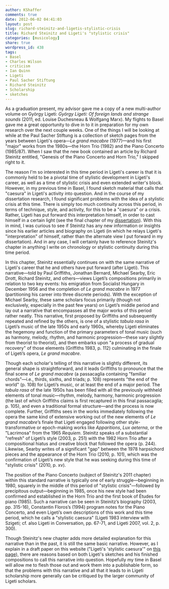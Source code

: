 ```yaml
---
author: KShaffer
comments: true
date: 2012-06-02 04:41:03
layout: post
slug: richard-steinitz-and-ligetis-stylistic-crisis
title: Richard Steinitz and Ligeti's "stylistic crisis"
categories: [musicology]
share: true
wordpress_id: 438
tags:
- Basel
- Charles Wilson
- criticism
- Ian Quinn
- Ligeti
- Paul Sacher Stiftung
- Richard Steinitz
- Scholarship
- sketches
---
```


As a graduation present, my advisor gave me a copy of a new multi-author volume on György Ligeti: _György Ligeti: Of foreign lands and strange sounds_ (2011, ed. Louise Duchesneau & Wolfgang Marx). My flights to Basel gave me a great opportunity to dive in to it in preparation for my own research over the next couple weeks. One of the things I will be looking at while at the Paul Sacher Stiftung is a collection of sketch pages from the years between Ligeti's opera—_Le grand macabre_ (1977)—and his first "major" works from the 1980s—the Horn Trio (1982) and the Piano Concerto (1985/87). When I saw that the new book contained an article by Richard Steinitz entitled, "Genesis of the Piano Concerto and Horn Trio," I skipped right to it.





The reason I'm so interested in this time period in Ligeti's career is that it is commonly held to be a pivotal time of stylistic development in Ligeti's career, as well as a time of stylistic crisis and even extended writer's block. However, in my previous time in Basel, I found sketch material that calls that "caesura" in Ligeti's activity into question. And in the course of my dissertation research, I found significant problems with the idea of a stylistic crisis at this time. There is simply too much continuity across this period, in terms of technique, style, and activity, for this to be a "caesura" or a crisis. Rather, Ligeti has put forward this interpretation himself, in order to cast himself in a certain light (see the final chapter of my [dissertation](/research/dissertation/)). With this in mind, I was curious to see if Steinitz has any new information or insights since his earlier articles and biography on Ligeti (in which he relays Ligeti's "interpretation" of himself, rather than the alternate view I put forward in my dissertation). And in any case, I will certainly have to reference Steinitz's chapter in anything I write on chronology or stylistic continuity during this time period.





In this chapter, Steinitz essentially continues on with the same narrative of Ligeti's career that he and others have put forward (after Ligeti). This narrative—told by Paul Griffiths, Jonathan Bernard, Michael Searby, Eric Drott, Richard Steinitz, and others—views Ligeti’s compositions primarily in relation to two key events: his emigration from Socialist Hungary in December 1956 and the completion of _Le grand macabre_ in 1977 (partitioning his career into three discrete periods). With the exception of Michael Searby, these same scholars focus primarily (though not exclusively, especially in the past few years) on Ligeti’s middle period and lay out a narrative that encompasses all the major works of this period rather neatly. This narrative, first proposed by Griffiths and subsequently repeated and refined by the others, is one of a stylistic _tabula rasa_ in Ligeti’s music of the late 1950s and early 1960s, whereby Ligeti eliminates the hegemony and function of the primary parameters of tonal music (such as harmony, melody, rhythm, and harmonic progression—these vary slightly from theorist to theorist), and then embarks upon "a process of gradual recovery" of those elements (Griffiths 1983, p. 112) culminating in the finale of Ligeti’s opera, _Le grand macabre_.





Though each scholar's telling of this narrative is slightly different, its general shape is straightforward, and it leads Griffiths to pronounce that the final scene of _Le grand macabre_ (a passacaglia containing "familiar chords"—i.e., thirds, sixths, and triads; p. 108) represents "the end of the world" (p. 108) for Ligeti’s music, or at least the end of a major period. The _tabula rasa_ of the late 1950s has been filled with all the previously withheld elements of tonal music—rhythm, melody, harmony, harmonic progression (the last of which Griffiths claims is first recaptured in this final passacaglia; p. 105), and even a traditional formal structure—and the process is now complete. Further, Griffiths sees in the works immediately following the opera the same kind of extensive working out of the new elements of _Le grand macabre_’s finale that Ligeti engaged following other style-transformative or epoch-making works like _Apparitions_, _Lux aeterna_, or the "Lacrimosa" from the 1965 _Requiem_. Steinitz speaks of a substantial "refresh" of Ligeti’s style (2003, p. 251) with the 1982 Horn Trio after a compositional hiatus and creative block that followed the opera (p. 244). Likewise, Searby writes of a significant "gap" between the 1978 harpsichord pieces and the appearance of the Horn Trio (2010, p. 101), which was the confirmation of Ligeti’s new style that he was seeking during this time of "stylistic crisis" (2010, p. xv).





The position of the Piano Concerto (subject of Steinitz's 2011 chapter) within this standard narrative is typically one of early struggle—beginning in 1980, squarely in the middle of this period of "stylistic crisis"—followed by precipitous output—beginning in 1985, once his new style had been confirmed and established in the Horn Trio and the first book of Études for piano (1985). Such a narrative can be seen in Steinitz’s biography (2003, pp. 315-16), Constantin Floros’s (1994) program notes for the Piano Concerto, and even Ligeti’s own descriptions of this work and this time period, which he calls a "stylistic caesura" (Ligeti 1983 interview with Szigeti; cf. also Ligeti in Conversation, pp. 67-71, and Ligeti 2007, vol. 2, p. 300).





Though Steinitz's new chapter adds more detailed explanation for this narrative than in the past, it is still the same basic narrative. However, as I explain in a draft paper on this website ("Ligeti's 'stylistic caesura'" on [this page](/research/other-analytical-writings/)), there are reasons based on both Ligeti's sketches and his finished compositions to call this narrative into question. Hopefully my time in Basel will allow me to flesh those out and work them into a publishable form, so that the problems with this narrative and all that it leads to in Ligeti scholarship more generally can be critiqued by the larger community of Ligeti scholars.

